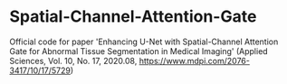 # Spatial-Channel-Attention-Gate
Official code for paper 'Enhancing U-Net with Spatial-Channel Attention Gate for Abnormal Tissue Segmentation in Medical Imaging' (Applied Sciences, Vol. 10, No. 17, 2020.08, https://www.mdpi.com/2076-3417/10/17/5729)
